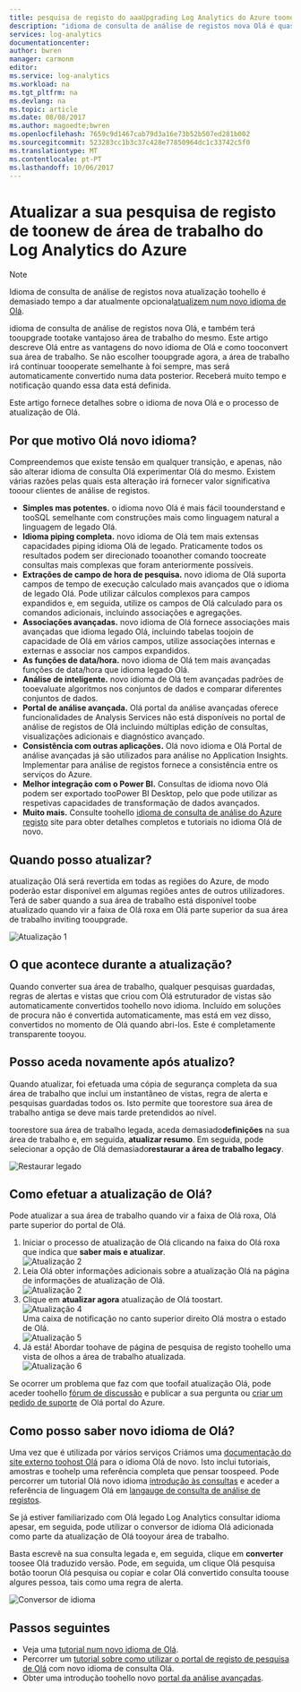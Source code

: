 ```yaml
---
title: pesquisa de registo do aaaUpgrading Log Analytics do Azure toonew | Microsoft Docs
description: "idioma de consulta de análise de registos nova Olá é quase aqui e pode participar em pré-visualização pública Olá.  Este artigo descreve Olá entre as vantagens do novo idioma de Olá e como tooconvert sua área de trabalho."
services: log-analytics
documentationcenter: 
author: bwren
manager: carmonm
editor: 
ms.service: log-analytics
ms.workload: na
ms.tgt_pltfrm: na
ms.devlang: na
ms.topic: article
ms.date: 08/08/2017
ms.author: magoedte;bwren
ms.openlocfilehash: 7659c9d1467cab79d3a16e73b52b507ed281b002
ms.sourcegitcommit: 523283cc1b3c37c428e77850964dc1c33742c5f0
ms.translationtype: MT
ms.contentlocale: pt-PT
ms.lasthandoff: 10/06/2017
---
```

# <a name="upgrade-your-azure-log-analytics-workspace-toonew-log-search"></a>Atualizar a sua pesquisa de registo de toonew de área de trabalho do Log Analytics do Azure

> [!NOTE]
> Idioma de consulta de análise de registos nova atualização toohello é demasiado tempo a dar atualmente opcional[atualizem num novo idioma de Olá](https://go.microsoft.com/fwlink/?linkid=856078).  

idioma de consulta de análise de registos nova Olá, e também terá tooupgrade tootake vantajoso área de trabalho do mesmo.  Este artigo descreve Olá entre as vantagens do novo idioma de Olá e como tooconvert sua área de trabalho.  Se não escolher tooupgrade agora, a área de trabalho irá continuar toooperate semelhante à foi sempre, mas será automaticamente convertido numa data posterior.  Receberá muito tempo e notificação quando essa data está definida.

Este artigo fornece detalhes sobre o idioma de nova Olá e o processo de atualização de Olá.

## <a name="why-hello-new-language"></a>Por que motivo Olá novo idioma?
Compreendemos que existe tensão em qualquer transição, e apenas, não são alterar idioma de consulta Olá experimentar Olá do mesmo.  Existem várias razões pelas quais esta alteração irá fornecer valor significativa tooour clientes de análise de registos.

- **Simples mas potentes.** o idioma novo Olá é mais fácil toounderstand e tooSQL semelhante com construções mais como linguagem natural a linguagem de legado Olá.
- **Idioma piping completa.**  novo idioma de Olá tem mais extensas capacidades piping idioma Olá de legado.  Praticamente todos os resultados podem ser direcionado tooanother comando toocreate consultas mais complexas que foram anteriormente possíveis.
- **Extrações de campo de hora de pesquisa.**  novo idioma de Olá suporta campos de tempo de execução calculado mais avançados que o idioma de legado Olá.  Pode utilizar cálculos complexos para campos expandidos e, em seguida, utilize os campos de Olá calculado para os comandos adicionais, incluindo associações e agregações.
- **Associações avançadas.**  novo idioma de Olá fornece associações mais avançadas que idioma legado Olá, incluindo tabelas toojoin de capacidade de Olá em vários campos, utilize associações internas e externas e associar nos campos expandidos.
- **As funções de data/hora.**  novo idioma de Olá tem mais avançadas funções de data/hora que idioma legado Olá.
- **Análise de inteligente.**  novo idioma de Olá tem avançadas padrões de tooevaluate algoritmos nos conjuntos de dados e comparar diferentes conjuntos de dados.
- **Portal de análise avançada.**  Olá portal da análise avançadas oferece funcionalidades de Analysis Services não está disponíveis no portal de análise de registos de Olá incluindo múltiplas edição de consultas, visualizações adicionais e diagnóstico avançado.
- **Consistência com outras aplicações.**  Olá novo idioma e Olá Portal de análise avançadas já são utilizados para análise no Application Insights.  Implementar para análise de registos fornece a consistência entre os serviços do Azure.
- **Melhor integração com o Power BI.** Consultas de idioma novo Olá podem ser exportado tooPower BI Desktop, pelo que pode utilizar as respetivas capacidades de transformação de dados avançados.
- **Muito mais.** Consulte toohello [idioma de consulta de análise do Azure registo](https://docs.loganalytics.io) site para obter detalhes completos e tutoriais no idioma Olá de novo.


## <a name="when-can-i-upgrade"></a>Quando posso atualizar?
atualização Olá será revertida em todas as regiões do Azure, de modo poderão estar disponível em algumas regiões antes de outros utilizadores.  Terá de saber quando a sua área de trabalho está disponível toobe atualizado quando vir a faixa de Olá roxa em Olá parte superior da sua área de trabalho inviting tooupgrade.

![Atualização 1](media/log-analytics-log-search-upgrade/upgrade-01a.png)

## <a name="what-happens-when-i-upgrade"></a>O que acontece durante a atualização?
Quando converter sua área de trabalho, qualquer pesquisas guardadas, regras de alertas e vistas que criou com Olá estruturador de vistas são automaticamente convertidos toohello novo idioma.  Incluído em soluções de procura não é convertida automaticamente, mas está em vez disso, convertidos no momento de Olá quando abri-los.  Este é completamente transparente tooyou.

## <a name="can-i-go-back-after-i-upgrade"></a>Posso aceda novamente após atualizo?
Quando atualizar, foi efetuada uma cópia de segurança completa da sua área de trabalho que inclui um instantâneo de vistas, regra de alerta e pesquisas guardadas todos os.  Isto permite que toorestore sua área de trabalho antiga se deve mais tarde pretendidos ao nível.

toorestore sua área de trabalho legada, aceda demasiado**definições** na sua área de trabalho e, em seguida, **atualizar resumo**.  Em seguida, pode selecionar a opção de Olá demasiado**restaurar a área de trabalho legacy**.  

![Restaurar legado](media/log-analytics-log-search-upgrade/restore-legacy-b.png)

## <a name="how-do-i-perform-hello-upgrade"></a>Como efetuar a atualização de Olá?
Pode atualizar a sua área de trabalho quando vir a faixa de Olá roxa, Olá parte superior do portal de Olá.  

1.  Iniciar o processo de atualização de Olá clicando na faixa do Olá roxa que indica que **saber mais e atualizar**.<br>![Atualização 2](media/log-analytics-log-search-upgrade/upgrade-01a.png)<br>
2.  Leia Olá obter informações adicionais sobre a atualização Olá na página de informações de atualização de Olá.<br>![Atualização 2](media/log-analytics-log-search-upgrade/upgrade-03.png)<br>
3.  Clique em **atualizar agora** atualização de Olá toostart.<br>![Atualização 4](media/log-analytics-log-search-upgrade/upgrade-04.png)<br>Uma caixa de notificação no canto superior direito Olá mostra o estado de Olá.<br>![Atualização 5](media/log-analytics-log-search-upgrade/upgrade-05.png)
4.  Já está!  Abordar toohave de página de pesquisa de registo toohello uma vista de olhos a área de trabalho atualizada.<br>![Atualização 6](media/log-analytics-log-search-upgrade/upgrade-06.png)<br>

Se ocorrer um problema que faz com que toofail atualização Olá, pode aceder toohello [fórum de discussão](https://social.msdn.microsoft.com/Forums/azure/home?forum=opinsights) e publicar a sua pergunta ou [criar um pedido de suporte](../azure-supportability/how-to-create-azure-support-request.md) de Olá portal do Azure.

## <a name="how-do-i-learn-hello-new-language"></a>Como posso saber novo idioma de Olá?
Uma vez que é utilizada por vários serviços Criámos uma [documentação do site externo toohost Olá](https://docs.loganalytics.io/) para o idioma Olá de novo.  Isto inclui tutoriais, amostras e toohelp uma referência completa que pensar toospeed. Pode percorrer um tutorial Olá novo idioma [introdução às consultas](https://go.microsoft.com/fwlink/?linkid=856078) e aceder a referência de linguagem Olá em [langauge de consulta de análise de registos](https://go.microsoft.com/fwlink/?linkid=856079).  

Se já estiver familiarizado com Olá legado Log Analytics consultar idioma apesar, em seguida, pode utilizar o conversor de idioma Olá adicionada como parte da atualização de Olá tooyour área de trabalho.

Basta escrevê na sua consulta legada e, em seguida, clique em **converter** toosee Olá traduzido versão.  Pode, em seguida, um clique Olá pesquisa botão toorun Olá pesquisa ou copiar e colar Olá convertido consulta toouse algures pessoa, tais como uma regra de alerta.

![Conversor de idioma](media/log-analytics-log-search-upgrade/language-converter.png)


## <a name="next-steps"></a>Passos seguintes
- Veja uma [tutorial num novo idioma de Olá](https://go.microsoft.com/fwlink/?linkid=856078).
- Percorrer um [tutorial sobre como utilizar o portal de registo de pesquisa de Olá](log-analytics-log-search-log-search-portal.md) com novo idioma de consulta Olá.
- Obter uma introdução toohello novo [portal da análise avançadas](https://go.microsoft.com/fwlink/?linkid=856587).
